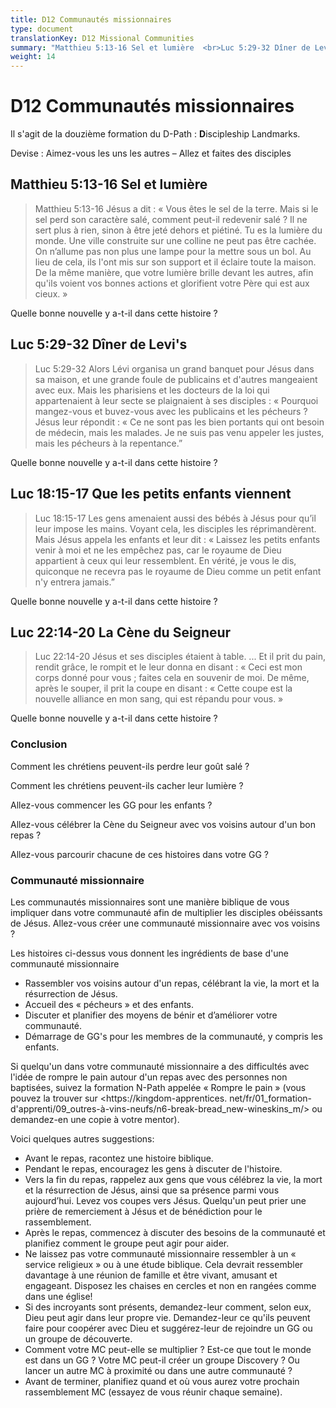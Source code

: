 ```yaml
---
title: D12 Communautés missionnaires
type: document
translationKey: D12 Missional Communities
summary: "Matthieu 5:13-16 Sel et lumière  <br>Luc 5:29-32 Dîner de Levi's  <br>Luc 18:15-17 Que les petits enfants viennent  <br>Luc 22:14-20 La Cène du Seigneur"
weight: 14
---
```

# D12 Communautés missionnaires

Il s'agit de la douzième formation du D-Path : **D**iscipleship Landmarks.

Devise : Aimez-vous les uns les autres – Allez et faites des disciples

## Matthieu 5:13-16 Sel et lumière

>   Matthieu 5:13-16 Jésus a dit : « Vous êtes le sel de la terre. Mais si le sel perd son caractère salé, comment peut-il redevenir salé ? Il ne sert plus à rien, sinon à être jeté dehors et piétiné. Tu es la lumière du monde. Une ville construite sur une colline ne peut pas être cachée. On n’allume pas non plus une lampe pour la mettre sous un bol. Au lieu de cela, ils l'ont mis sur son support et il éclaire toute la maison. De la même manière, que votre lumière brille devant les autres, afin qu'ils voient vos bonnes actions et glorifient votre Père qui est aux cieux. »

Quelle bonne nouvelle y a-t-il dans cette histoire ?

## Luc 5:29-32 Dîner de Levi's

>   Luc 5:29-32 Alors Lévi organisa un grand banquet pour Jésus dans sa maison, et une grande foule de publicains et d'autres mangeaient avec eux. Mais les pharisiens et les docteurs de la loi qui appartenaient à leur secte se plaignaient à ses disciples : « Pourquoi mangez-vous et buvez-vous avec les publicains et les pécheurs ? Jésus leur répondit : « Ce ne sont pas les bien portants qui ont besoin de médecin, mais les malades. Je ne suis pas venu appeler les justes, mais les pécheurs à la repentance.”

Quelle bonne nouvelle y a-t-il dans cette histoire ?

## Luc 18:15-17 Que les petits enfants viennent

>   Luc 18:15-17 Les gens amenaient aussi des bébés à Jésus pour qu’il leur impose les mains. Voyant cela, les disciples les réprimandèrent. Mais Jésus appela les enfants et leur dit : « Laissez les petits enfants venir à moi et ne les empêchez pas, car le royaume de Dieu appartient à ceux qui leur ressemblent. En vérité, je vous le dis, quiconque ne recevra pas le royaume de Dieu comme un petit enfant n'y entrera jamais.”

Quelle bonne nouvelle y a-t-il dans cette histoire ?

## Luc 22:14-20 La Cène du Seigneur

>   Luc 22:14-20 Jésus et ses disciples étaient à table. ... Et il prit du pain, rendit grâce, le rompit et le leur donna en disant : « Ceci est mon corps donné pour vous ; faites cela en souvenir de moi. De même, après le souper, il prit la coupe en disant : « Cette coupe est la nouvelle alliance en mon sang, qui est répandu pour vous. »

Quelle bonne nouvelle y a-t-il dans cette histoire ?

### Conclusion

Comment les chrétiens peuvent-ils perdre leur goût salé ?

Comment les chrétiens peuvent-ils cacher leur lumière ?

Allez-vous commencer les GG pour les enfants ?

Allez-vous célébrer la Cène du Seigneur avec vos voisins autour d'un bon repas ?

Allez-vous parcourir chacune de ces histoires dans votre GG ?

### Communauté missionnaire

Les communautés missionnaires sont une manière biblique de vous impliquer dans votre communauté afin de multiplier les disciples obéissants de Jésus. Allez-vous créer une communauté missionnaire avec vos voisins ?

Les histoires ci-dessus vous donnent les ingrédients de base d'une communauté missionnaire

-   Rassembler vos voisins autour d'un repas, célébrant la vie, la mort et la résurrection de Jésus.
-   Accueil des « pécheurs » et des enfants.
-   Discuter et planifier des moyens de bénir et d’améliorer votre communauté.
-   Démarrage de GG's pour les membres de la communauté, y compris les enfants.

Si quelqu'un dans votre communauté missionnaire a des difficultés avec l'idée de rompre le pain autour d'un repas avec des personnes non baptisées, suivez la formation N-Path appelée « Rompre le pain » (vous pouvez la trouver sur <https://kingdom-apprentices. net/fr/01_formation-d'apprenti/09_outres-à-vins-neufs/n6-break-bread_new-wineskins_m/> ou demandez-en une copie à votre mentor).

Voici quelques autres suggestions:

-   Avant le repas, racontez une histoire biblique.
-   Pendant le repas, encouragez les gens à discuter de l'histoire.
-   Vers la fin du repas, rappelez aux gens que vous célébrez la vie, la mort et la résurrection de Jésus, ainsi que sa présence parmi vous aujourd’hui. Levez vos coupes vers Jésus. Quelqu'un peut prier une prière de remerciement à Jésus et de bénédiction pour le rassemblement.
-   Après le repas, commencez à discuter des besoins de la communauté et planifiez comment le groupe peut agir pour aider.
-   Ne laissez pas votre communauté missionnaire ressembler à un « service religieux » ou à une étude biblique. Cela devrait ressembler davantage à une réunion de famille et être vivant, amusant et engageant. Disposez les chaises en cercles et non en rangées comme dans une église!
-   Si des incroyants sont présents, demandez-leur comment, selon eux, Dieu peut agir dans leur propre vie. Demandez-leur ce qu'ils peuvent faire pour coopérer avec Dieu et suggérez-leur de rejoindre un GG ou un groupe de découverte.
-   Comment votre MC peut-elle se multiplier ? Est-ce que tout le monde est dans un GG ? Votre MC peut-il créer un groupe Discovery ? Ou lancer un autre MC à proximité ou dans une autre communauté ?
-   Avant de terminer, planifiez quand et où vous aurez votre prochain rassemblement MC (essayez de vous réunir chaque semaine).

